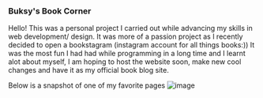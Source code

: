 ### Buksy's Book Corner

Hello!
This was a personal project I carried out while advancing my skills in web development/ design. 
It was more of a passion project as I recently decided to open a bookstagram (instagram account for all things books:))
It was the most fun I had had while programming in a long time and I learnt alot about myself, I am hoping to host the 
website soon, make new cool changes and have it as my official book blog site.

Below is a snapshot of one of my favorite pages
![image](https://github.com/user-attachments/assets/eca0a8a0-6379-4dab-98c6-29b692eb0595)

